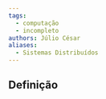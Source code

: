```yaml
---
tags:
  - computação
  - incompleto
authors: Júlio César
aliases:
  - Sistemas Distribuídos
---
```

## Definição